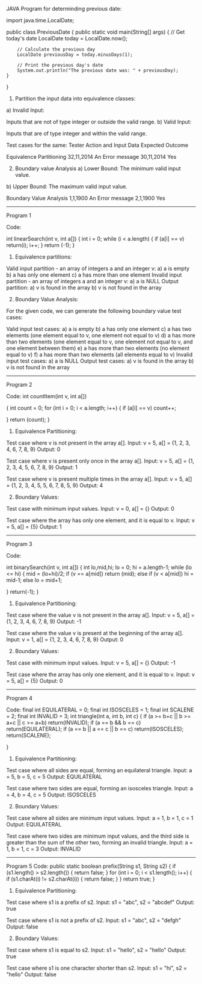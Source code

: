 JAVA Program for determinding previous date:

import java.time.LocalDate;

public class PreviousDate {
    public static void main(String[] args) {
        // Get today's date
        LocalDate today = LocalDate.now();
        
        // Calculate the previous day
        LocalDate previousDay = today.minusDays(1);
        
        // Print the previous day's date
        System.out.println("The previous date was: " + previousDay);
    }
}

1. Partition the input data into equivalence classes:

a) Invalid Input:

Inputs that are not of type integer or outside the valid range.
b) Valid Input:

Inputs that are of type integer and within the valid range.

Test cases for the same:
Tester Action and Input Data                  Expected Outcome

Equivalence Partitioning
32,11,2014                                      An Error message
30,11,2014                                      Yes

2. Boundary value Analysis
a) Lower Bound:
The minimum valid input value.

b) Upper Bound:
The maximum valid input value.

Boundary Value Analysis
1,1,1900                                       An Error message
2,1,1900                                       Yes

-----------------------------------------------------------------------------------------------------------------------

Program 1

Code:

int linearSearch(int v, int a[])
{
int i = 0;
while (i < a.length)
{
if (a[i] == v)
return(i);
i++;
}
return (-1);
}

1. Equivalence partitions:

Valid input partition - an array of integers a and an integer v:
a) a is empty
b) a has only one element
c) a has more than one element
Invalid input partition - an array of integers a and an integer v:
a) a is NULL
Output partition:
a) v is found in the array
b) v is not found in the array

2. Boundary Value Analysis:

For the given code, we can generate the following boundary value test cases:

Valid input test cases:
a) a is empty
b) a has only one element
c) a has two elements (one element equal to v, one element not equal to v)
d) a has more than two elements (one element equal to v, one element not equal to v, and one element between them)
e) a has more than two elements (no element equal to v)
f) a has more than two elements (all elements equal to v)
Invalid input test cases:
a) a is NULL
Output test cases:
a) v is found in the array
b) v is not found in the array

-------------------------------------------------------------------------------------------------------------------------------------------------------------

Program 2

Code:
int countItem(int v, int a[])

{
int count = 0;
for (int i = 0; i < a.length; i++)
{
if (a[i] == v)
count++;

}
return (count);
}

1. Equivalence Partitioning:

Test case where v is not present in the array a[].
Input: v = 5, a[] = {1, 2, 3, 4, 6, 7, 8, 9}                            Output: 0

Test case where v is present only once in the array a[].
Input: v = 5, a[] = {1, 2, 3, 4, 5, 6, 7, 8, 9}                         Output: 1

Test case where v is present multiple times in the array a[].
Input: v = 5, a[] = {1, 2, 3, 4, 5, 5, 6, 7, 8, 5, 9}                   Output: 4


2. Boundary Values:

Test case with minimum input values.
Input: v = 0, a[] = {}                                                  Output: 0

Test case where the array has only one element, and it is equal to v.
Input: v = 5, a[] = {5}                                                 Output: 1

-----------------------------------------------------------------------------------------------------------------------------

Program 3

Code:

int binarySearch(int v, int a[])
{
int lo,mid,hi;
lo = 0;
hi = a.length-1;
while (lo <= hi)
{
mid = (lo+hi)/2;
if (v == a[mid])
return (mid);
else if (v < a[mid])
hi = mid-1;
else
lo = mid+1;

}
return(-1);
}

1. Equivalence Partitioning:

Test case where the value v is not present in the array a[].
Input: v = 5, a[] = {1, 2, 3, 4, 6, 7, 8, 9}                                 Output: -1

Test case where the value v is present at the beginning of the array a[].
Input: v = 1, a[] = {1, 2, 3, 4, 6, 7, 8, 9}                                 Output: 0

2. Boundary Values:

Test case with minimum input values.
Input: v = 5, a[] = {}                                                       Output: -1

Test case where the array has only one element, and it is equal to v.
Input: v = 5, a[] = {5}                                                      Output: 0

--------------------------------------------------------------------------------------------------------------------

Program 4

Code:
final int EQUILATERAL = 0;
final int ISOSCELES = 1;
final int SCALENE = 2;
final int INVALID = 3;
int triangle(int a, int b, int c)
{
if (a >= b+c || b >= a+c || c >= a+b)
return(INVALID);
if (a == b && b == c)
return(EQUILATERAL);
if (a == b || a == c || b == c)
return(ISOSCELES);
return(SCALENE);

}

1. Equivalence Partitioning:

Test case where all sides are equal, forming an equilateral triangle.
Input: a = 5, b = 5, c = 5                                                          Output: EQUILATERAL

Test case where two sides are equal, forming an isosceles triangle.
Input: a = 4, b = 4, c = 5                                                          Output: ISOSCELES

2. Boundary Values:

Test case where all sides are minimum input values.
Input: a = 1, b = 1, c = 1                                                           Output: EQUILATERAL

Test case where two sides are minimum input values, and the third side is greater than the sum of the other two, forming an invalid triangle.
Input: a = 1, b = 1, c = 3                                                           Output: INVALID

--------------------------------------------------------------------------------------------------------------------------------------------

Program 5
Code:
public static boolean prefix(String s1, String s2)
{
if (s1.length() > s2.length())
{
return false;
}
for (int i = 0; i < s1.length(); i++)
{
if (s1.charAt(i) != s2.charAt(i))
{
return false;
}
}
return true;
}

1. Equivalence Partitioning:

Test case where s1 is a prefix of s2.
Input: s1 = "abc", s2 = "abcdef"
Output: true

Test case where s1 is not a prefix of s2.
Input: s1 = "abc", s2 = "defgh"
Output: false

2. Boundary Values:

Test case where s1 is equal to s2.
Input: s1 = "hello", s2 = "hello"
Output: true

Test case where s1 is one character shorter than s2.
Input: s1 = "hi", s2 = "hello"
Output: false
